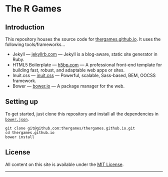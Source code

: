 The R Games
===========

## Introduction

This repository houses the source code for [thergames.github.io](http://thergames.github.io). It uses the following tools/frameworks&hellip;

* Jekyll &mdash; [jekyllrb.com](http://jekyllrb.com) &mdash; Jekyll is a blog-aware, static site generator in Ruby.
* HTML5 Boilerplate &mdash; [h5bp.com](http://html5boilerplate.com) &mdash; A professional front-end template for building fast, robust, and adaptable web apps or sites.
* Inuit.css &mdash; [inuit.css](http://inuitcss.com) &mdash; Powerful, scalable, Sass-based, BEM, OOCSS framework.
* Bower &mdash; [bower.io](http://bower.io) &mdash; A package manager for the web.

## Setting up

To get started, just clone this repository and install all the dependencies in [`bower.json`](bower.json).

    git clone git@github.com:thergames/thergames.github.io.git
    cd thergames.github.io
    bower install

## License

All content on this site is available under the [MIT License](license.md).

---
